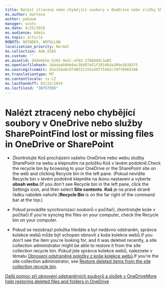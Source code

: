 ```yaml
---
title: Nalézt ztracený nebo chybějící soubory v OneDrive nebo služby SharePoint
ms.author: matteva
author: pebaum
manager: scotv
ms.date: 4/25/2018
ms.audience: Admin
ms.topic: article
ROBOTS: NOINDEX, NOFOLLOW
localization_priority: Normal
ms.collection: Adm_O365
ms.custom: ''
ms.assetid: d4de6b5e-5102-4e2c-af92-1f8b049c3a02
ms.openlocfilehash: 3da4aab8de8ac36d87a51f101d6da304e1b383f5
ms.sourcegitcommit: 03a156a9c9740521155a30775492c7dff0982588
ms.translationtype: MT
ms.contentlocale: cs-CZ
ms.lasthandoff: 03/22/2019
ms.locfileid: "30757595"
---
```

# <a name="find-lost-or-missing-files-in-onedrive-or-sharepoint"></a><span data-ttu-id="6b48d-102">Nalézt ztracený nebo chybějící soubory v OneDrive nebo služby SharePoint</span><span class="sxs-lookup"><span data-stu-id="6b48d-102">Find lost or missing files in OneDrive or SharePoint</span></span>

- <span data-ttu-id="6b48d-103">Zkontrolujte Koš procházení vašeho OneDrive nebo webu služby SharePoint na webu a klepnutím na položku Koš v levém podokně.</span><span class="sxs-lookup"><span data-stu-id="6b48d-103">Check the recycle bin by browsing to your OneDrive or the SharePoint site on the web and clicking Recycle bin in the left pane.</span></span> <span data-ttu-id="6b48d-104">(Pokud nevidíte Recycle bin v levém podokně klepněte na ikonu nastavení a vyberte **obsah webu**.</span><span class="sxs-lookup"><span data-stu-id="6b48d-104">(If you don't see Recycle bin in the left pane, click the Settings icon, and then select **Site contents**.</span></span> <span data-ttu-id="6b48d-105">**Koš** je na pravé straně řádku nabídek nahoře.)</span><span class="sxs-lookup"><span data-stu-id="6b48d-105">**Recycle Bin** is on the far right of the command bar at the top.)</span></span> 
    
- <span data-ttu-id="6b48d-106">Pokud provádíte synchronizaci souborů v počítači, zkontrolujte koše v počítači.</span><span class="sxs-lookup"><span data-stu-id="6b48d-106">If you're syncing the files on your computer, check the Recycle bin on your computer.</span></span> 
    
- <span data-ttu-id="6b48d-107">Pokud se nezobrazí položka hledáte a byl nedávno odstraněn, správce kolekce webů může být schopen obnovit z koše kolekce webů.</span><span class="sxs-lookup"><span data-stu-id="6b48d-107">If you don't see the item you're looking for, and it was deleted recently, a site collection administrator might be able to restore it from the site collection recycle bin.</span></span> <span data-ttu-id="6b48d-108">Pokud jste správce kolekce webů, naleznete v tématu [Obnovení odstraněné položky z koše kolekce webů](https://go.microsoft.com/fwlink/?linkid=866439).</span><span class="sxs-lookup"><span data-stu-id="6b48d-108">If you're the site collection administrator, see [Restore deleted items from the site collection recycle bin](https://go.microsoft.com/fwlink/?linkid=866439).</span></span>
    
[<span data-ttu-id="6b48d-109">Další pomoc při obnovení odstraněných souborů a složek v OneDrive</span><span class="sxs-lookup"><span data-stu-id="6b48d-109">More help restoring deleted files and folders in OneDrive</span></span>](https://go.microsoft.com/fwlink/?linkid=872872)
  

